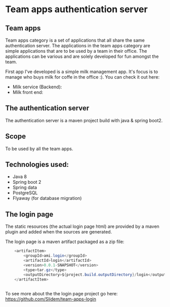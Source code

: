# Team apps authentication server

## Team apps

Team apps category is a set of applications that all share the same authentication server.
The applications in the team apps category are simple applications that are to be used by a team in their office.
The applications can be various and are solely developed for fun amongst the team.

First app I've developed is a simple milk management app. It's focus is to manage who buys milk for coffe in the office :). You can check it out here:

- Milk service (Backend):
- Milk front end:

## The authentication server

The authentication server is a maven project build with java & spring boot2.

## Scope

To be used by all the team apps.

## Technologies used:
- Java 8
- Spring boot 2
- Spring data
- PostgreSQL
- Flyaway (for database migration)

## The login page

The static resources (the actual login page html) are provided by a maven plugin and added when 
the sources are generated.

The login page is a maven artifact packaged as a zip file:

```java
    <artifactItem>
        <groupId>ami.login</groupId>
        <artifactId>login</artifactId>
        <version>0.0.1-SNAPSHOT</version>
        <type>tar.gz</type>
        <outputDirectory>${project.build.outputDirectory}/login</outputDirectory>
    </artifactItem>
    
``` 

To see more about the the login page project go here:
https://github.com/Slidem/team-apps-login












